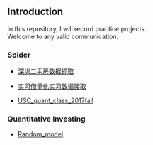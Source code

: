 ## Introduction
In this repository, I will record practice projects.  
Welcome to any valid communication.

### Spider
* <a href="https://github.com/Ventotu/Practice_project/tree/master/%E6%B7%B1%E5%9C%B3%E4%BA%8C%E6%89%8B%E6%88%BF%E6%95%B0%E6%8D%AE%E6%8A%93%E5%8F%96" target="_blank">深圳二手房数据抓取 </a>
* <a href="https://github.com/Ventotu/Practice_project/tree/master/%E5%AE%9E%E4%B9%A0%E5%83%A7%E9%87%8F%E5%8C%96%E5%AE%9E%E4%B9%A0%E6%95%B0%E6%8D%AE%E7%88%AC%E5%8F%96" target="_blank">实习僧量化实习数据爬取</a>

* <a href="https://github.com/Ventotu/Practice_project/tree/master/USC_quant_class_2017fall%20" target="_blank">USC_quant_class_2017fall</a>

### Quantitative Investing
* <a href="https://github.com/Ventotu/Practice_project/tree/master/Random_model" target="_blank">Random_model</a>

